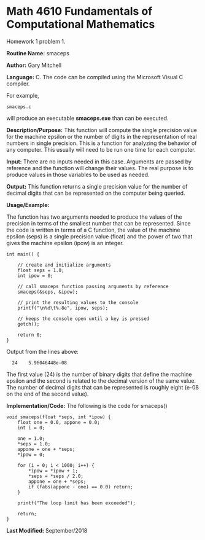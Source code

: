 # Math 4610 Fundamentals of Computational Mathematics
Homework 1 problem 1.

**Routine Name:**           smaceps

**Author:** Gary Mitchell

**Language:** C. The code can be compiled using the Microsoft Visual C compiler.

For example,

    smaceps.c

will produce an executable **smaceps.exe** than can be executed.

**Description/Purpose:** This function will compute the single precision value for the machine epsilon or the number of digits
in the representation of real numbers in single precision. This is a function for analyzing the behavior of any computer. This
usually will need to be run one time for each computer.

**Input:** There are no inputs needed in this case. Arguments are passed by reference and the function will change their values.
The real purpose is to produce values in those variables to be used as needed.

**Output:** This function returns a single precision value for the number of decimal digits that can be represented on the
computer being queried.

**Usage/Example:**

The function has two arguments needed to produce the values of the precision in terms of the smallest number that can be
represented. Since the code is written in terms of a C function, the value of the machine epsilon (seps) is a single
precision value (float) and the power of two that gives the machine epsilon (ipow) is an integer.

    int main() {
    
        // create and initialize arguments
    	float seps = 1.0;
    	int ipow = 0;
        
        // call smaceps function passing arguments by reference
    	smaceps(&seps, &ipow);
        
        // print the resulting values to the console
    	printf("\n%d\t%.8e", ipow, seps);
        
        // keeps the console open until a key is pressed
    	getch();

    	return 0;
    }

Output from the lines above:

      24    5.96046448e-08

The first value (24) is the number of binary digits that define the machine epsilon and the second is related to the
decimal version of the same value. The number of decimal digits that can be represented is roughly eight (e-08 on the
end of the second value).

**Implementation/Code:** The following is the code for smaceps()

    void smaceps(float *seps, int *ipow) {
    	float one = 0.0, appone = 0.0;
    	int i = 0;

    	one = 1.0;
    	*seps = 1.0;
    	appone = one + *seps;
    	*ipow = 0;

    	for (i = 0; i < 1000; i++) {
    	    *ipow = *ipow + 1;
    	    *seps = *seps / 2.0;
    	    appone = one + *seps;
    	    if (fabs(appone - one) == 0.0) return;
    	}

    	printf("The loop limit has been exceeded");

    	return;
    }

**Last Modified:** September/2018
